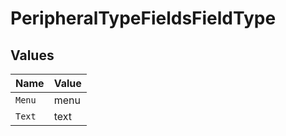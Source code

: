 # PeripheralTypeFieldsFieldType


## Values

| Name   | Value  |
| ------ | ------ |
| `Menu` | menu   |
| `Text` | text   |